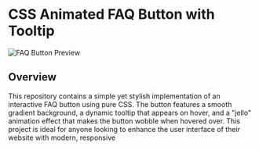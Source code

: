 # CSS Animated FAQ Button with Tooltip

![FAQ Button Preview](link-to-screenshot-or-gif)

## Overview

This repository contains a simple yet stylish implementation of an interactive FAQ button using pure CSS.
The button features a smooth gradient background, a dynamic tooltip that appears on hover, and a "jello" animation effect that makes the button wobble when hovered over. 
This project is ideal for anyone looking to enhance the user interface of their website with modern, responsive
